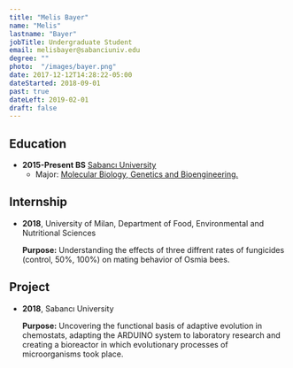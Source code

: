 ```yaml
---
title: "Melis Bayer"
name: "Melis"
lastname: "Bayer"
jobTitle: Undergraduate Student
email: melisbayer@sabanciuniv.edu
degree: ""
photo:  "/images/bayer.png"
date: 2017-12-12T14:28:22-05:00
dateStarted: 2018-09-01
past: true
dateLeft: 2019-02-01
draft: false
---
```


## Education

* **2015-Present BS** [Sabancı University](https://www.sabanciuniv.edu/en)
    * Major: [Molecular Biology, Genetics and Bioengineering.](https://bio.sabanciuniv.edu/en)

## Internship

* **2018**, University of Milan, Department of Food, Environmental and Nutritional Sciences

    **Purpose:** Understanding the effects of three diffrent rates of fungicides (control, 50%, 100%) on mating behavior of Osmia bees.
    
## Project

* **2018**, Sabancı University 

    **Purpose:** Uncovering the functional basis of adaptive evolution in chemostats, adapting the ARDUINO system to laboratory research and creating a bioreactor in which evolutionary processes of microorganisms took place.

